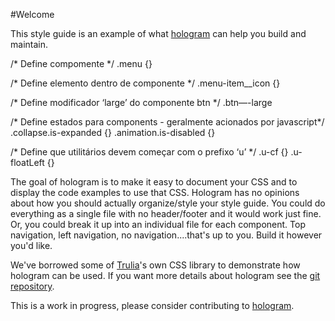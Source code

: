 #Welcome

This style guide is an example of what
[hologram](http://trulia.github.io/hologram)  can help you build and
maintain.

/* Define compomente */
    .menu {}

/* Define elemento dentro de componente */
    .menu-item__icon {}

/* Define modificador ‘large’  do componente btn */
    .btn—-large

/* Define estados para components - geralmente acionados por javascript*/ 
    .collapse.is-expanded {}
    .animation.is-disabled {}

/* Define que utilitários devem começar com o prefixo ‘u’ */
    .u-cf {}
    .u-floatLeft {}

The goal of hologram is to make it easy to document your CSS and to
display the code examples to use that CSS. Hologram has no
opinions about how you should actually organize/style your style guide.
You could do everything as a single file with no header/footer and it
would work just fine. Or, you could break it up into an individual file
for each component. Top navigation, left navigation, no
navigation....that's up to you. Build it however you'd like.  


We've borrowed some of [Trulia](http://trulia.com)'s own CSS library to
demonstrate how hologram can be used. If you want more details about
hologram see the [git repository](http://github.com/trulia/hologram).  


This is a work in progress, please consider contributing to
[hologram](http://github.com/trulia/hologram).

